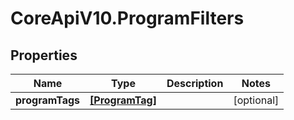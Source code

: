 # CoreApiV10.ProgramFilters

## Properties
Name | Type | Description | Notes
------------ | ------------- | ------------- | -------------
**programTags** | [**[ProgramTag]**](ProgramTag.md) |  | [optional] 


